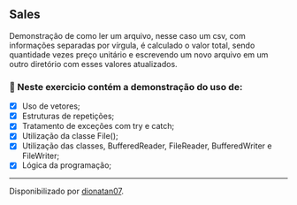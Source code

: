 <h2>
Sales
</h2>

<p>Demonstração de como ler um arquivo, nesse caso um csv, com informações separadas por vírgula, é calculado o valor total, sendo quantidade vezes preço unitário
e escrevendo um novo arquivo em um outro diretório com esses valores atualizados.


<h3>
🛑 Neste exercicio contém a demonstração do uso de:
</h3>

- [x] Uso de vetores;
- [x] Estruturas de repetições;
- [x] Tratamento de exceções com try e catch;
- [x] Utilização da classe File();
- [x] Utilização das classes, BufferedReader, FileReader, BufferedWriter e FileWriter;
- [x] Lógica da programação;

------------

Disponibilizado por [dionatan07](https://www.linkedin.com/in/dionatandeandrade/ "LinkedIn").
